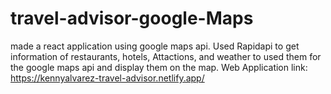 # travel-advisor-google-Maps
made a react application using google maps api. Used Rapidapi to get information of restaurants, hotels, Attactions, and weather to used them for the google maps api and display them on the map. Web Application link: https://kennyalvarez-travel-advisor.netlify.app/

